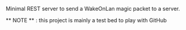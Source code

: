 Minimal REST server to send a WakeOnLan magic packet to a server.


** NOTE ** : this project is mainly a test bed to play with GitHub
